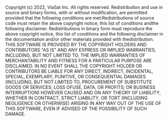Copyright (c) 2022, ViaSat Inc.
All rights reserved.
Redistribution and use in source and binary forms, with or without modification, are permitted provided that the following conditions are met:Redistributions of source code must retain the above copyright notice, this list of conditions andthe following disclaimer. Redistributions in binary form must reproduce the above copyright notice, this list of conditions and the following disclaimer in the documentation and/or other materials provided with thedistribution. THIS SOFTWARE IS PROVIDED BY THE COPYRIGHT HOLDERS AND CONTRIBUTORS "AS IS" AND ANY EXPRESS OR IMPLIED WARRANTIES, INCLUDING, BUT NOT LIMITED TO, THE IMPLIED WARRANTIES OF MERCHANTABILITY AND FITNESS FOR A PARTICULAR PURPOSE ARE DISCLAIMED. IN NO EVENT SHALL THE COPYRIGHT HOLDER OR CONTRIBUTORS BE LIABLE FOR ANY DIRECT, INDIRECT, INCIDENTAL, SPECIAL, EXEMPLARY, PUNITIVE, OR CONSEQUENTIAL DAMAGES (INCLUDING, BUT NOT LIMITED TO, PROCUREMENT OF SUBSTITUTE GOODS OR SERVICES; LOSS OFUSE, DATA, OR PROFITS; OR BUSINESS INTERRUPTION) HOWEVER CAUSED AND ON ANY THEORY OF LIABILITY, WHETHER IN CONTRACT, STRICT LIABILITY, OR TORT (INCLUDING NEGLIGENCE OR OTHERWISE) ARISING IN ANY WAY OUT OF THE USE OF THIS SOFTWARE, EVEN IF ADVISED OF THE POSSIBILITY OF SUCH DAMAGE.